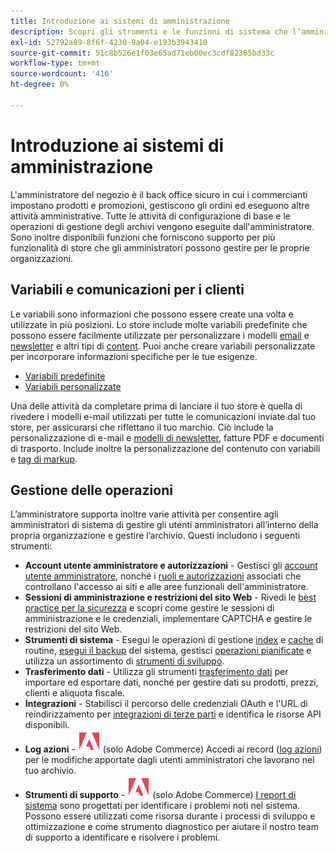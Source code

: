 ```yaml
---
title: Introduzione ai sistemi di amministrazione
description: Scopri gli strumenti e le funzioni di sistema che l’amministratore dello store può utilizzare per gestire in modo efficace siti, dati, integrazioni e utenti amministratore.
exl-id: 52792a89-8f6f-4230-9a04-e193b3943410
source-git-commit: 51c8b526e1f03e65ad71eb00ec3cdf82365bd33c
workflow-type: tm+mt
source-wordcount: '416'
ht-degree: 0%

---
```


# Introduzione ai sistemi di amministrazione

L&#39;amministratore del negozio è il back office sicuro in cui i commercianti impostano prodotti e promozioni, gestiscono gli ordini ed eseguono altre attività amministrative. Tutte le attività di configurazione di base e le operazioni di gestione degli archivi vengono eseguite dall&#39;amministratore. Sono inoltre disponibili funzioni che forniscono supporto per più funzionalità di store che gli amministratori possono gestire per le proprie organizzazioni.

## Variabili e comunicazioni per i clienti

Le variabili sono informazioni che possono essere create una volta e utilizzate in più posizioni. Lo store include molte variabili predefinite che possono essere facilmente utilizzate per personalizzare i modelli [email](email-templates.md) e [newsletter](../merchandising-promotions/newsletter-template.md) e altri tipi di [content](../content-design/introduction.md#content). Puoi anche creare variabili personalizzate per incorporare informazioni specifiche per le tue esigenze.

- [Variabili predefinite](variables-predefined.md)
- [Variabili personalizzate](variables-custom.md)

Una delle attività da completare prima di lanciare il tuo store è quella di rivedere i modelli e-mail utilizzati per tutte le comunicazioni inviate dal tuo store, per assicurarsi che riflettano il tuo marchio. Ciò include la personalizzazione di e-mail e [modelli di newsletter](../merchandising-promotions/newsletter-template.md), fatture PDF e documenti di trasporto. Include inoltre la personalizzazione del contenuto con variabili e [tag di markup](markup-tags.md).

## Gestione delle operazioni

L’amministratore supporta inoltre varie attività per consentire agli amministratori di sistema di gestire gli utenti amministratori all’interno della propria organizzazione e gestire l’archivio. Questi includono i seguenti strumenti:

- **Account utente amministratore e autorizzazioni** - Gestisci gli [account utente amministratore](permissions-users-all.md), nonché i [ruoli e autorizzazioni](permissions-user-roles.md) associati che controllano l&#39;accesso ai siti e alle aree funzionali dell&#39;amministratore.
- **Sessioni di amministrazione e restrizioni del sito Web** - Rivedi le [best practice per la sicurezza](security.md) e scopri come gestire le sessioni di amministrazione e le credenziali, implementare CAPTCHA e gestire le restrizioni del sito Web.
- **Strumenti di sistema** - Esegui le operazioni di gestione [index](index-management.md) e [cache](cache-management.md) di routine, [esegui il backup](backups.md) del sistema, gestisci [operazioni pianificate](data-scheduled-import-export.md) e utilizza un assortimento di [strumenti di sviluppo](developer-tools.md).
- **Trasferimento dati** - Utilizza gli strumenti [trasferimento dati](data-transfer.md) per importare ed esportare dati, nonché per gestire dati su prodotti, prezzi, clienti e aliquota fiscale.
- **Integrazioni** - Stabilisci il percorso delle credenziali OAuth e l&#39;URL di reindirizzamento per [integrazioni di terze parti](integrations.md) e identifica le risorse API disponibili.
- **Log azioni** - ![Adobe Commerce](../assets/adobe-logo.svg) (solo Adobe Commerce) Accedi ai record ([log azioni](action-log.md)) per le modifiche apportate dagli utenti amministratori che lavorano nel tuo archivio.
- **Strumenti di supporto** - ![Adobe Commerce](../assets/adobe-logo.svg) (solo Adobe Commerce) [I report di sistema](support.md#access-system-reports) sono progettati per identificare i problemi noti nel sistema. Possono essere utilizzati come risorsa durante i processi di sviluppo e ottimizzazione e come strumento diagnostico per aiutare il nostro team di supporto a identificare e risolvere i problemi.
